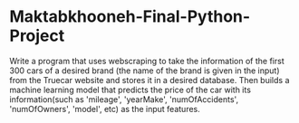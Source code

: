 # Maktabkhooneh-Final-Python-Project

Write a program that uses webscraping to take the information of the first 300 cars of a desired brand (the name of the brand is given in the input) from the Truecar website and stores it in a desired database. Then builds a machine learning model that predicts the price of the car with its information(such as 'mileage', 'yearMake', 'numOfAccidents', 'numOfOwners', 'model', etc) as the input features.
